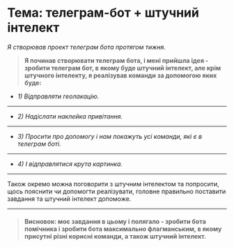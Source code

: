 # Тема: телеграм-бот + штучний інтелект

*Я створював проект телеграм бота протягом тижня.*

>__Я починав створювати телеграм бота, і мені прийшла ідея - зробити телеграм бот, в якому буде штучний інтелект, але крім штучного інтелекту, я реалізував команди за допомогою яких буде:__

- *1) Відправляти геолакацію.*
___
- *2) Надіслати наклейка привітання.*
___
- *3) Просити про допомогу і нам покажуть усі команди, які є в телеграм боті.*
___
- *4) І відправлятися крута картинка.*
___

Також окремо можна поговорити з штучним інтелектом та попросити, щось пояснити чи допомогти реалізувати, головне правильно поставити завдання та штучний інтелект допоможе.
___

>#### Висновок: моє завдання в цьому і полягало - зробити бота помічника і зробити бота максимально флагманським, в якому присутні різні корисні команди, а також штучний інтелект.